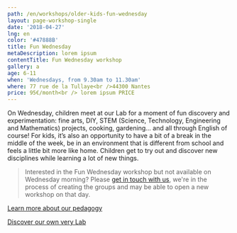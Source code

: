 ```yaml
---
path: /en/workshops/older-kids-fun-wednesday
layout: page-workshop-single
date: '2018-04-27'
lng: en
color: '#47888B'
title: Fun Wednesday
metaDescription: lorem ipsum
contentTitle: Fun Wednesday workshop
gallery: a
age: 6-11
when: 'Wednesdays, from 9.30am to 11.30am'
where: 77 rue de la Tullaye<br />44300 Nantes
price: 95€/month<br /> lorem ipsum PRICE
---
```

On Wednesday, children meet at our Lab for a moment of fun discovery and experimentation: fine arts, DIY, STEM (Science, Technology, Engineering and Mathematics) projects, cooking, gardening… and all through English of course! For kids, it’s also an opportunity to have a bit of a break in the middle of the week, be in an environment that is different from school and feels a little bit more like home. Children get to try out and discover new disciplines while learning a lot of new things.

> Interested in the Fun Wednesday workshop but not available on Wednesday morning? Please [get in touch with us](/en/contact-us), we're in the process of creating the groups and may be able to open a new workshop on that day. 

[Learn more about our pedagogy](/en/pedagogy)

[Discover our own very Lab](/en/workshops/)
